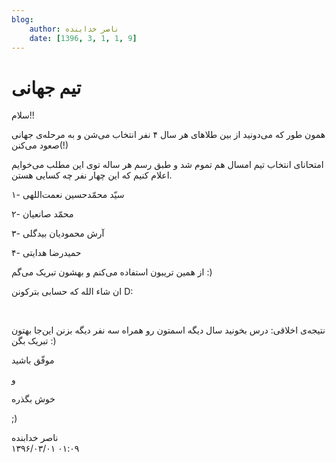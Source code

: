```yaml
---
blog:
    author: ناصر خدابنده
    date: [1396, 3, 1, 1, 9]
---
```

# تیم جهانی

<div class="cnt">
<p>سلام!!</p>
<p>همون طور که می‌دونید از بین طلاهای هر سال ۴ نفر انتخاب می‌شن و به مرحله‌ی جهانی صعود می‌کنن(!)</p>
<p>امتحانای انتخاب تیم امسال هم تموم شد و طبق رسم هر ساله توی این مطلب می‌خوایم اعلام کنیم که این چهار نفر چه کسایی هستن.</p>
<p>۱- سیّد محمّدحسین نعمت‌اللهی</p>
<p>۲- محمّد صانعیان</p>
<p>۳- آرش محمودیان بیدگلی</p>
<p>۴- حمیدرضا هدایتی</p>
<p>از همین تریبون استفاده می‌کنم و بهشون تبریک می‌گم :)</p>
<p>ان شاء الله که حسابی بترکونن D:</p>
<p><br/></p>
<p>نتیجه‌ی اخلاقی: درس بخونید سال دیگه اسمتون رو همراه سه نفر دیگه بزنن این‌جا بهتون تبریک بگن :‌)</p>
<p>موفّق باشید</p>
<p>و</p>
<p>خوش بگذره</p>
<p>;)</p>
</div>

<div class="blog-info">
    <div class="blog-author">ناصر خدابنده</div>
    <div class="blog-date">۱۳۹۶/۰۳/۰۱ ۰۱:۰۹</div>
</div>

